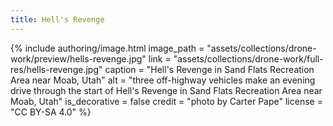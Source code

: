 ```yaml
---
title: Hell's Revenge
---
```


{% include authoring/image.html
    image_path = "assets/collections/drone-work/preview/hells-revenge.jpg"
    link = "assets/collections/drone-work/full-res/hells-revenge.jpg"
    caption = "Hell's Revenge in Sand Flats Recreation Area near Moab, Utah"
    alt = "three off-highway vehicles make an evening drive through the start of Hell's Revenge in Sand Flats Recreation Area near Moab, Utah"
    is_decorative = false
    credit = "photo by Carter Pape"
    license = "CC BY-SA 4.0"
%}
